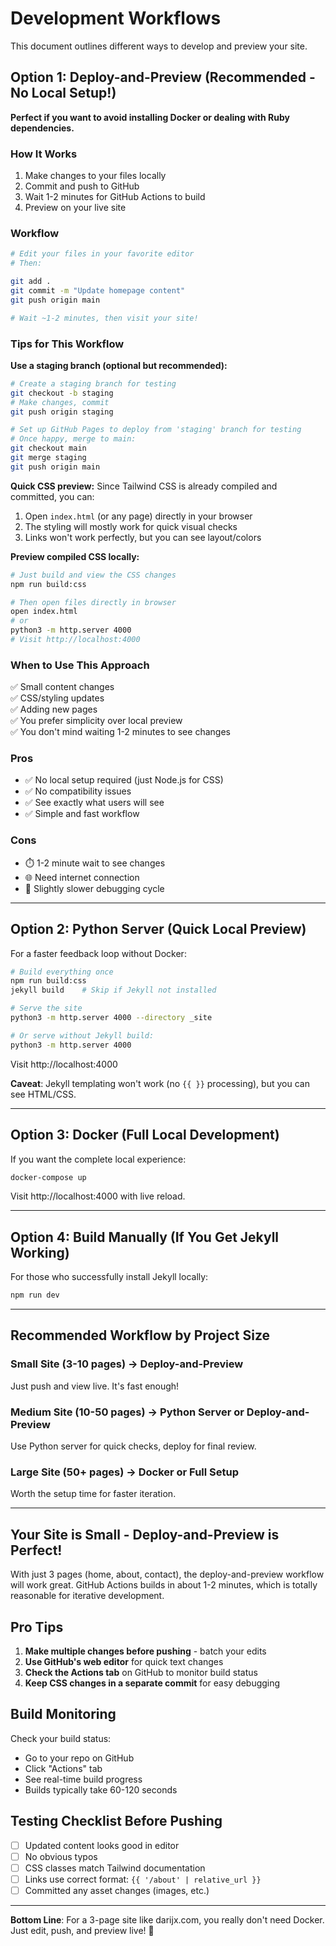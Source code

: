 # Development Workflows

This document outlines different ways to develop and preview your site.

## Option 1: Deploy-and-Preview (Recommended - No Local Setup!)

**Perfect if you want to avoid installing Docker or dealing with Ruby dependencies.**

### How It Works

1. Make changes to your files locally
2. Commit and push to GitHub
3. Wait 1-2 minutes for GitHub Actions to build
4. Preview on your live site

### Workflow

```bash
# Edit your files in your favorite editor
# Then:

git add .
git commit -m "Update homepage content"
git push origin main

# Wait ~1-2 minutes, then visit your site!
```

### Tips for This Workflow

**Use a staging branch (optional but recommended):**
```bash
# Create a staging branch for testing
git checkout -b staging
# Make changes, commit
git push origin staging

# Set up GitHub Pages to deploy from 'staging' branch for testing
# Once happy, merge to main:
git checkout main
git merge staging
git push origin main
```

**Quick CSS preview:**
Since Tailwind CSS is already compiled and committed, you can:
1. Open `index.html` (or any page) directly in your browser
2. The styling will mostly work for quick visual checks
3. Links won't work perfectly, but you can see layout/colors

**Preview compiled CSS locally:**
```bash
# Just build and view the CSS changes
npm run build:css

# Then open files directly in browser
open index.html
# or
python3 -m http.server 4000
# Visit http://localhost:4000
```

### When to Use This Approach

✅ Small content changes  
✅ CSS/styling updates  
✅ Adding new pages  
✅ You prefer simplicity over local preview  
✅ You don't mind waiting 1-2 minutes to see changes  

### Pros
- ✅ No local setup required (just Node.js for CSS)
- ✅ No compatibility issues
- ✅ See exactly what users will see
- ✅ Simple and fast workflow

### Cons
- ⏱️ 1-2 minute wait to see changes
- 🌐 Need internet connection
- 🐛 Slightly slower debugging cycle

---

## Option 2: Python Server (Quick Local Preview)

For a faster feedback loop without Docker:

```bash
# Build everything once
npm run build:css
jekyll build    # Skip if Jekyll not installed

# Serve the site
python3 -m http.server 4000 --directory _site

# Or serve without Jekyll build:
python3 -m http.server 4000
```

Visit http://localhost:4000

**Caveat**: Jekyll templating won't work (no `{{ }}` processing), but you can see HTML/CSS.

---

## Option 3: Docker (Full Local Development)

If you want the complete local experience:

```bash
docker-compose up
```

Visit http://localhost:4000 with live reload.

---

## Option 4: Build Manually (If You Get Jekyll Working)

For those who successfully install Jekyll locally:

```bash
npm run dev
```

---

## Recommended Workflow by Project Size

### Small Site (3-10 pages) → **Deploy-and-Preview**
Just push and view live. It's fast enough!

### Medium Site (10-50 pages) → **Python Server or Deploy-and-Preview**
Use Python server for quick checks, deploy for final review.

### Large Site (50+ pages) → **Docker or Full Setup**
Worth the setup time for faster iteration.

---

## Your Site is Small - Deploy-and-Preview is Perfect!

With just 3 pages (home, about, contact), the deploy-and-preview workflow will work great. GitHub Actions builds in about 1-2 minutes, which is totally reasonable for iterative development.

## Pro Tips

1. **Make multiple changes before pushing** - batch your edits
2. **Use GitHub's web editor** for quick text changes
3. **Check the Actions tab** on GitHub to monitor build status
4. **Keep CSS changes in a separate commit** for easy debugging

## Build Monitoring

Check your build status:
- Go to your repo on GitHub
- Click "Actions" tab
- See real-time build progress
- Builds typically take 60-120 seconds

## Testing Checklist Before Pushing

- [ ] Updated content looks good in editor
- [ ] No obvious typos
- [ ] CSS classes match Tailwind documentation
- [ ] Links use correct format: `{{ '/about' | relative_url }}`
- [ ] Committed any asset changes (images, etc.)

---

**Bottom Line**: For a 3-page site like darijx.com, you really don't need Docker. Just edit, push, and preview live! 🚀


